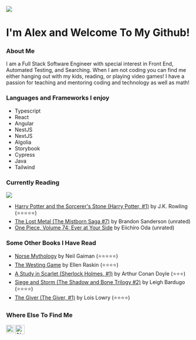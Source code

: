<img src="https://c.tenor.com/-Kgr-uW4GA8AAAAi/hello.gif"/> 

# I'm Alex and Welcome To My Github!

### About Me
  I am a Full Stack Software Engineer with special interest in Front End, Automated Testing, and Searching.  When I am not coding you can find me either hanging out 
  with my kids, reading, or playing video games!  I have a passion for teaching and mentoring coding and technology as well as math!
  
### Languages and Frameworks I enjoy
- Typescript
- React
- Angular
- NestJS
- NextJS
- Algolia
- Storybook
- Cypress 
- Java
- Tailwind


### Currently Reading
 <img src="https://c.tenor.com/CsPCJHIlhy8AAAAC/frantic-studying.gif" />
 
 <!-- GOODREADS-LIST:START -->
- [Harry Potter and the Sorcerer's Stone (Harry Potter, #1)](https://www.goodreads.com/review/show/3047664635?utm_medium=api&utm_source=rss) by J.K. Rowling (⭐⭐⭐⭐⭐)
- [The Lost Metal (The Mistborn Saga #7)](https://www.goodreads.com/review/show/5109144099?utm_medium=api&utm_source=rss) by Brandon Sanderson (unrated)
- [One Piece, Volume 74: Ever at Your Side](https://www.goodreads.com/review/show/4728669285?utm_medium=api&utm_source=rss) by Eiichiro Oda (unrated)
<!-- GOODREADS-LIST:END -->
 
### Some Other Books I Have Read 
<!-- GOODREADS-READ-LIST:START -->
- [Norse Mythology](https://www.goodreads.com/review/show/2990395724?utm_medium=api&utm_source=rss) by Neil Gaiman (⭐⭐⭐⭐⭐)
- [The Westing Game](https://www.goodreads.com/review/show/3301757806?utm_medium=api&utm_source=rss) by Ellen Raskin (⭐⭐⭐⭐)
- [A Study in Scarlet (Sherlock Holmes, #1)](https://www.goodreads.com/review/show/3376597295?utm_medium=api&utm_source=rss) by Arthur Conan Doyle (⭐⭐⭐)
- [Siege and Storm (The Shadow and Bone Trilogy #2)](https://www.goodreads.com/review/show/4553409146?utm_medium=api&utm_source=rss) by Leigh Bardugo (⭐⭐⭐⭐)
- [The Giver (The Giver, #1)](https://www.goodreads.com/review/show/3709054059?utm_medium=api&utm_source=rss) by Lois Lowry (⭐⭐⭐⭐)
<!-- GOODREADS-READ-LIST:END -->

### Where Else To Find Me
<a href="https://www.linkedin.com/in/alexandria-piatt-189505120/">
  <img align="left" alt="Alex's LinkedIn" width="22px" src="https://raw.githubusercontent.com/peterthehan/peterthehan/master/assets/linkedin.svg" />
</a>
<a href="https://www.goodreads.com/user/show/21969908-alexandria-marie">
  <img align="left" alt="Alex's Goodreads" width="25px" src="https://upload.wikimedia.org/wikipedia/commons/5/5a/Goodreads_logo_-_SuperTinyIcons.svg" />
</a>
<!---
amrunnells/amrunnells is a ✨ special ✨ repository because its `README.md` (this file) appears on your GitHub profile.
You can click the Preview link to take a look at your changes.
--->
